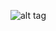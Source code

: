 ![alt tag](https://github.com/anuragrajandekar/work/blob/master/design/01_google_drive_logo_design/Desktop%403x.png)
